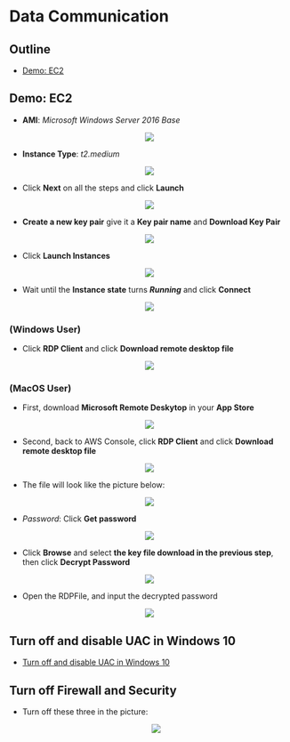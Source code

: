 # Data Communication
 
 ## Outline
 * [Demo: EC2](#demo:-ec2)

 ## Demo: EC2

 * **AMI**: *Microsoft Windows Server 2016 Base*
<p align='center'><img src="images/AMI.jpg"></p>

 * **Instance Type**: *t2.medium*
 <p align='center'><img src="images/InstanceType.jpg"></p>

 * Click **Next** on all the steps and click **Launch**
  <p align='center'><img src="images/Launch.jpg"></p>

 * **Create a new key pair** give it a **Key pair name** and **Download Key Pair**
  <p align='center'><img src="images/DownloadKeyPair.jpg"></p>

 * Click **Launch Instances**
  <p align='center'><img src="images/LaunchInstances.jpg"></p>

 * Wait until the **Instance state** turns ***Running*** and click **Connect**
  <p align='center'><img src="images/Connect.jpg"></p>

 ### **(Windows User)** 
 * Click **RDP Client** and click **Download remote desktop file**
  <p align='center'><img src="images/DownloadRDPFile.jpg"></p>

 ### **(MacOS User)**
 * First, download **Microsoft Remote Deskytop** in your **App Store**
 <p align='center'><img src="images/rdp.jpg"></p>

 * Second, back to AWS Console, click **RDP Client** and click **Download remote desktop file**
 <p align='center'><img src="images/DownloadRDPFile.jpg"></p>

 * The file will look like the picture below:
  <p align='center'><img src="images/rdpFile.jpg"></p>

 * *Password*: Click **Get password**
  <p align='center'><img src="images/GetPWD.jpg"></p>

 * Click **Browse** and select **the key file download in the previous step**, then click **Decrypt Password**
<p align='center'><img src="images/Password.jpg"></p>

 * Open the RDPFile, and input the decrypted password
 <p align='center'><img src="images/connectRDP.jpg"></p>

 ## Turn off and disable UAC in Windows 10

 * [Turn off and disable UAC in Windows 10](https://winaero.com/how-to-turn-off-and-disable-uac-in-windows-10/)

 ## Turn off Firewall and Security
* Turn off these three in the picture: 
  <p align='center'><img src="images/Firewall.jpg"></p>

